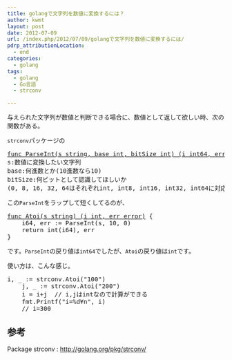 ```yaml
---
title: golangで文字列を数値に変換するには？
author: kwmt
layout: post
date: 2012-07-09
url: /index.php/2012/07/09/golangで文字列を数値に変換するには/
pdrp_attributionLocation:
  - end
categories:
  - golang
tags:
  - golang
  - Go言語
  - strconv

---
```

与えられた文字列が数値と判断できる場合に、数値として返して欲しい時、次の関数がある。

`strconv`パッケージの

<pre class="go"><a href="http://golang.org/src/pkg/strconv/atoi.go?h=ParseInt#L133">func ParseInt(s string, base int, bitSize int) (i int64, err error)</a>
s:数値に変換したい文字列
base:何進数とか(10進数なら10)
bitSize:何ビットとして認識してほしいか
(0, 8, 16, 32, 64はそれぞれint, int8, int16, int32, int64に対応)
</pre>

この`ParseInt`をラップして短くしてるのが、

<pre class="go"><a href="http://golang.org/src/pkg/strconv/atoi.go?h=Atoi#L191">func Atoi(s string) (i int, err error)</a> {
    i64, err := ParseInt(s, 10, 0)
    return int(i64), err
}
</pre>

です。`ParseInt`の戻り値は`int64`でしたが、`Atoi`の戻り値は`int`です。

使い方は、こんな感じ。

<pre class="brush: golang; title: ; notranslate" title="">i, _ := strconv.Atoi("100")
    j, _ := strconv.Atoi("200")
    i = i+j  // i,jはintなので計算ができる
    fmt.Printf("i=%d¥n", i)
    // i=300
</pre>

## 参考

Package strconv
:   <http://golang.org/pkg/strconv/>